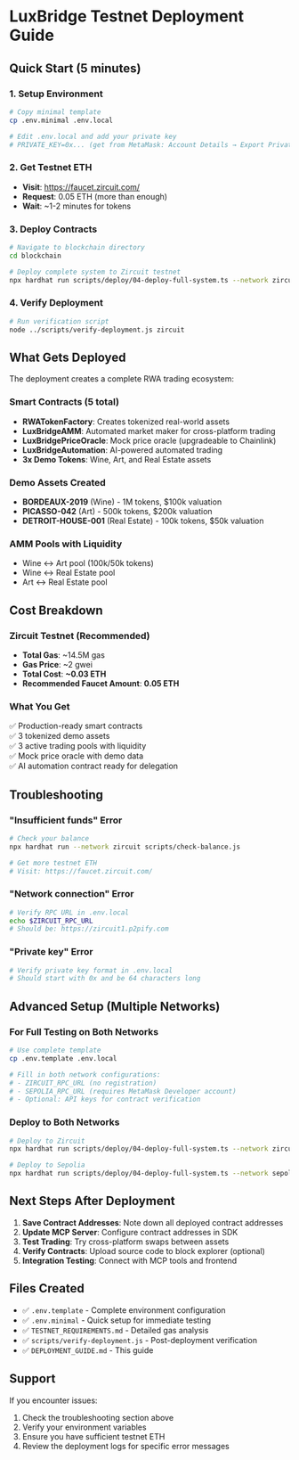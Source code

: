 # LuxBridge Testnet Deployment Guide

## Quick Start (5 minutes)

### 1. Setup Environment
```bash
# Copy minimal template
cp .env.minimal .env.local

# Edit .env.local and add your private key
# PRIVATE_KEY=0x... (get from MetaMask: Account Details → Export Private Key)
```

### 2. Get Testnet ETH
- **Visit**: https://faucet.zircuit.com/
- **Request**: 0.05 ETH (more than enough)
- **Wait**: ~1-2 minutes for tokens

### 3. Deploy Contracts
```bash
# Navigate to blockchain directory
cd blockchain

# Deploy complete system to Zircuit testnet
npx hardhat run scripts/deploy/04-deploy-full-system.ts --network zircuit
```

### 4. Verify Deployment
```bash
# Run verification script
node ../scripts/verify-deployment.js zircuit
```

## What Gets Deployed

The deployment creates a complete RWA trading ecosystem:

### Smart Contracts (5 total)
- **RWATokenFactory**: Creates tokenized real-world assets
- **LuxBridgeAMM**: Automated market maker for cross-platform trading
- **LuxBridgePriceOracle**: Mock price oracle (upgradeable to Chainlink)
- **LuxBridgeAutomation**: AI-powered automated trading
- **3x Demo Tokens**: Wine, Art, and Real Estate assets

### Demo Assets Created
- **BORDEAUX-2019** (Wine) - 1M tokens, $100k valuation
- **PICASSO-042** (Art) - 500k tokens, $200k valuation  
- **DETROIT-HOUSE-001** (Real Estate) - 100k tokens, $50k valuation

### AMM Pools with Liquidity
- Wine ↔ Art pool (100k/50k tokens)
- Wine ↔ Real Estate pool
- Art ↔ Real Estate pool

## Cost Breakdown

### Zircuit Testnet (Recommended)
- **Total Gas**: ~14.5M gas
- **Gas Price**: ~2 gwei
- **Total Cost**: **~0.03 ETH**
- **Recommended Faucet Amount**: **0.05 ETH**

### What You Get
✅ Production-ready smart contracts  
✅ 3 tokenized demo assets  
✅ 3 active trading pools with liquidity  
✅ Mock price oracle with demo data  
✅ AI automation contract ready for delegation  

## Troubleshooting

### "Insufficient funds" Error
```bash
# Check your balance
npx hardhat run --network zircuit scripts/check-balance.js

# Get more testnet ETH
# Visit: https://faucet.zircuit.com/
```

### "Network connection" Error
```bash
# Verify RPC URL in .env.local
echo $ZIRCUIT_RPC_URL
# Should be: https://zircuit1.p2pify.com
```

### "Private key" Error
```bash
# Verify private key format in .env.local
# Should start with 0x and be 64 characters long
```

## Advanced Setup (Multiple Networks)

### For Full Testing on Both Networks
```bash
# Use complete template
cp .env.template .env.local

# Fill in both network configurations:
# - ZIRCUIT_RPC_URL (no registration)
# - SEPOLIA_RPC_URL (requires MetaMask Developer account)
# - Optional: API keys for contract verification
```

### Deploy to Both Networks
```bash
# Deploy to Zircuit
npx hardhat run scripts/deploy/04-deploy-full-system.ts --network zircuit

# Deploy to Sepolia  
npx hardhat run scripts/deploy/04-deploy-full-system.ts --network sepolia
```

## Next Steps After Deployment

1. **Save Contract Addresses**: Note down all deployed contract addresses
2. **Update MCP Server**: Configure contract addresses in SDK
3. **Test Trading**: Try cross-platform swaps between assets
4. **Verify Contracts**: Upload source code to block explorer (optional)
5. **Integration Testing**: Connect with MCP tools and frontend

## Files Created

- ✅ `.env.template` - Complete environment configuration
- ✅ `.env.minimal` - Quick setup for immediate testing  
- ✅ `TESTNET_REQUIREMENTS.md` - Detailed gas analysis
- ✅ `scripts/verify-deployment.js` - Post-deployment verification
- ✅ `DEPLOYMENT_GUIDE.md` - This guide

## Support

If you encounter issues:
1. Check the troubleshooting section above
2. Verify your environment variables
3. Ensure you have sufficient testnet ETH
4. Review the deployment logs for specific error messages